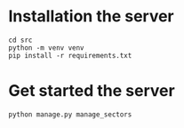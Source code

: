 # Installation the server

```shell
cd src
python -m venv venv
pip install -r requirements.txt
```

# Get started the server

```shell
python manage.py manage_sectors
```